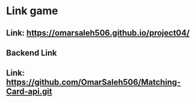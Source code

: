 # Link game

## Link: https://omarsaleh506.github.io/project04/

## Backend Link

## Link: https://github.com/OmarSaleh506/Matching-Card-api.git